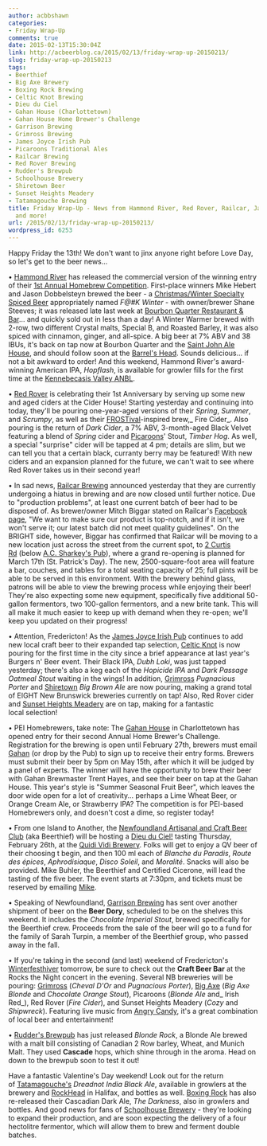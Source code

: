 ```yaml
---
author: acbbshawn
categories:
- Friday Wrap-Up
comments: true
date: 2015-02-13T15:30:04Z
link: http://acbeerblog.ca/2015/02/13/friday-wrap-up-20150213/
slug: friday-wrap-up-20150213
tags:
- Beerthief
- Big Axe Brewery
- Boxing Rock Brewing
- Celtic Knot Brewing
- Dieu du Ciel
- Gahan House (Charlottetown)
- Gahan House Home Brewer's Challenge
- Garrison Brewing
- Grimross Brewing
- James Joyce Irish Pub
- Picaroons Traditional Ales
- Railcar Brewing
- Red Rover Brewing
- Rudder's Brewpub
- Schoolhouse Brewery
- Shiretown Beer
- Sunset Heights Meadery
- Tatamagouche Brewing
title: Friday Wrap-Up - News from Hammond River, Red Rover, Railcar, James Joyce,
  and more!
url: /2015/02/13/friday-wrap-up-20150213/
wordpress_id: 6253
---
```


Happy Friday the 13th! We don't want to jinx anyone right before Love Day, so let's get to the beer news...

• [Hammond River](https://www.facebook.com/hammondriverbrewery) has released the commercial version of the winning entry of their [1st Annual Homebrew Competition](http://hrbrewing.ca/competition/). First-place winners Mike Hebert and Jason Dobbelsteyn brewed the beer - a [Christmas/Winter Specialty Spiced Beer](http://bjcp.org/2008styles/style21.php#1b) appropriately named _F@#K Winter_ - with owner/brewer Shane Steeves; it was released late last week at [Bourbon Quarter Restaurant & Bar](https://www.facebook.com/bourbonquarter)... and quickly sold out in less than a day! A Winter Warmer brewed with 2-row, two different Crystal malts, Special B, and Roasted Barley, it was also spiced with cinnamon, ginger, and all-spice. A big beer at 7% ABV and 38 IBUs, it's back on tap now at Bourbon Quarter and the [Saint John Ale House](http://www.saintjohnalehouse.com/), and should follow soon at the [Barrel's Head](http://www.thebarrelshead.com/). Sounds delicious... if not a bit awkward to order! And this weekend, Hammond River's award-winning American IPA, _Hopflash_, is available for growler fills for the first time at the [Kennebecasis Valley ANBL](http://www.nbliquor.com/Home/Stores?StoreSearch=Kennebecasis+Valley).

• [Red Rover](http://www.redroverbrew.com/) is celebrating their 1st Anniversary by serving up some new and aged ciders at the Cider House! Starting yesterday and continuing into today, they'll be pouring one-year-aged versions of their _Spring_, _Summer_, and _Scrumpy_, as well as their [FROSTival](http://www.tourismfredericton.ca/en/thingstodo/Frostival.asp)-inspired brew,_ Fire Cider_. Also pouring is the return of _Dark Cider_, a 7% ABV, 3-month-aged Black Velvet featuring a blend of _Spring_ cider and [Picaroons](https://www.facebook.com/picaroons)' Stout, _Timber Hog_. As well, a special "surprise" cider will be tapped at 4 pm; details are slim, but we can tell you that a certain black, curranty berry may be featured! With new ciders and an expansion planned for the future, we can't wait to see where Red Rover takes us in their second year!

• In sad news, [Railcar Brewing](http://railcarbrewing.com/) announced yesterday that they are currently undergoing a hiatus in brewing and are now closed until further notice. Due to "production problems", at least one current batch of beer had to be disposed of. As brewer/owner Mitch Biggar stated on Railcar's [Facebook page](https://www.facebook.com/railcarbrewing), "We want to make sure our product is top-notch, and if it isn't, we won't serve it; our latest batch did not meet quality guidelines". On the BRIGHT side, however, Biggar has confirmed that Railcar will be moving to a new location just across the street from the current spot, to [2 Curtis Rd](https://www.google.ca/maps/place/2+Curtis+Rd,+Florenceville-Bristol,+NB+E7L+2A8/@46.4706651,-67.5810666,17z/data=!3m1!4b1!4m2!3m1!1s0x4ca4a07091098a03:0x23bb82b40ea93f56) (below [A.C. Sharkey's Pub](http://www.acsharkeyspub.ca/)), where a grand re-opening is planned for March 17th (St. Patrick's Day). The new, 2500-square-foot area will feature a bar, couches, and tables for a total seating capacity of 25; full pints will be able to be served in this environment. With the brewery behind glass, patrons will be able to view the brewing process while enjoying their beer! They're also expecting some new equipment, specifically five additional 50-gallon fermentors, two 100-gallon fermentors, and a new brite tank. This will all make it much easier to keep up with demand when they re-open; we'll keep you updated on their progress!

• Attention, Fredericton! As the [James Joyce Irish Pub](https://www.facebook.com/FoodatTheCrownDowntown) continues to add new local craft beer to their expanded tap selection, [Celtic Knot](https://www.facebook.com/CelticKnotBrewing) is now pouring for the first time in the city since a brief appearance at last year's Burgers n' Beer event. Their Black IPA, _Dubh Loki_, was just tapped yesterday; there's also a keg each of the _Hopicide IPA_ and _Dark Passage Oatmeal Stout_ waiting in the wings! In addition, [Grimross](https://www.facebook.com/pages/Grimross-Brewing-Co/110264115801307) _Pugnacious Porter_ and [Shiretown](http://www.shiretownbeer.com/) _Big Brown Ale_ are now pouring, making a grand total of EIGHT New Brunswick breweries currently on tap! Also, Red Rover cider and [Sunset Heights Meadery](https://www.facebook.com/SunsetHeightsMeadery) are on tap, making for a fantastic local selection!

• PEI Homebrewers, take note: The [Gahan House](http://charlottetown.gahan.ca/) in Charlottetown has opened entry for their second Annual Home Brewer's Challenge. Registration for the brewing is open until February 27th, brewers must email [Gahan](mailto:gahan@murphyrestaurants.ca) (or drop by the Pub) to sign up to receive their entry forms. Brewers must submit their beer by 5pm on May 15th, after which it will be judged by a panel of experts. The winner will have the opportunity to brew their beer with Gahan Brewmaster Trent Hayes, and see their beer on tap at the Gahan House. This year's style is "Summer Seasonal Fruit Beer", which leaves the door wide open for a lot of creativity... perhaps a Lime Wheat Beer, or Orange Cream Ale, or Strawberry IPA? The competition is for PEI-based Homebrewers only, and doesn't cost a dime, so register today!

• From one Island to Another, the [Newfoundland Artisanal and Craft Beer Club](http://www.beerthief.ca/) (aka Beerthief) will be hosting a [Dieu du Ciel!](http://www.dieuduciel.com/) tasting Thursday, February 26th, at the [Quidi Vidi Brewery](http://www.quidividibrewery.ca/). Folks will get to enjoy a QV beer of their choosing t begin, and then 100 ml each of _Blanche du Paradis_, _Route des épices_, _Aphrodisiaque_, _Disco Soleil_, and _Moralité_. Snacks will also be provided. Mike Buhler, the Beerthief and Certified Cicerone, will lead the tasting of the five beer. The event starts at 7:30pm, and tickets must be reserved by emailing [Mike](mailto:mike@beerthief.ca).

• Speaking of Newfoundland, [Garrison Brewing](http://www.garrisonbrewing.com/) has sent over another shipment of beer on the **Beer Dory**, scheduled to be on the shelves this weekend. It includes the _Chocolate Imperial Stout_, brewed specifically for the Beerthief crew. Proceeds from the sale of the beer will go to a fund for the family of Sarah Turpin, a member of the Beerthief group, who passed away in the fall.

• If you're taking in the second (and last) weekend of Fredericton's [Winterfesthiver](http://www.winterfesthiver.ca/en/) tomorrow, be sure to check out the **Craft Beer Bar** at the Rocks the Night concert in the evening. Several NB breweries will be pouring: [Grimross](https://www.facebook.com/pages/Grimross-Brewing-Co/110264115801307) (_Cheval D'Or_ and _Pugnacious Porter_), [Big Axe](https://www.facebook.com/BigAxeBrewery) (_Big Axe Blonde_ and _Chocolate Orange Stout_), Picaroons (_Blonde Ale_ and_ Irish Red_), Red Rover (_Fire Cider_), and Sunset Heights Meadery (_Cozy_ and _Shipwreck_). Featuring live music from [Angry Candy](https://www.facebook.com/angrycandyband), it's a great combination of local beer and entertainment!

• [Rudder's Brewpub](http://www.ruddersbrewpub.com/) has just released _Blonde Rock_, a Blonde Ale brewed with a malt bill consisting of Canadian 2 Row barley, Wheat, and Munich Malt. They used **Cascade** hops, which shine through in the aroma. Head on down to the brewpub soon to test it out!

Have a fantastic Valentine's Day weekend! Look out for the return of [Tatamagouche's](http://tatabrew.com/) _Dreadnot India Black Ale_, available in growlers at the brewery and [RockHead](http://www.rockhead.ca/) in Halifax, and bottles as well. [Boxing Rock](http://www.boxingrock.ca/) has also re-released their Cascadian Dark Ale, _The Darkness_, also in growlers and bottles. And good news for fans of [Schoolhouse Brewery](http://www.schoolhousebrewery.ca/) - they're looking to expand their production, and are soon expecting the delivery of a four hectolitre fermentor, which will allow them to brew and ferment double batches.
